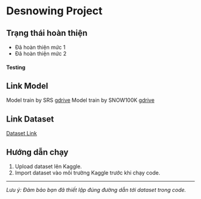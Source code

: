 # Desnowing Project

## Trạng thái hoàn thiện
- Đã hoàn thiện mức 1
- Đã hoàn thiện mức 2

#### Testing
## Link Model 
Model train by SRS [gdrive](https://drive.google.com/file/d/1MDDwPH0_MNNWT4YoyGrCXxpvE9LGQ9VM/view?usp=sharing)
Model train by SNOW100K [gdrive](https://drive.google.com/file/d/14S4JtFlw7zV0k9m0ka3NTIxESMZp72He/view?usp=sharing)

## Link Dataset
[Dataset Link](https://studenthcmusedu-my.sharepoint.com/my?id=%2Fpersonal%2F24c11051%5Fstudent%5Fhcmus%5Fedu%5Fvn%2FDocuments%2FTri%20tu%E1%BB%87%20nh%C3%A2n%20t%E1%BA%A1o%2Fdataset&ga=1)

## Hướng dẫn chạy
1. Upload dataset lên Kaggle.
2. Import dataset vào môi trường Kaggle trước khi chạy code.

---

*Lưu ý: Đảm bảo bạn đã thiết lập đúng đường dẫn tới dataset trong code.*
